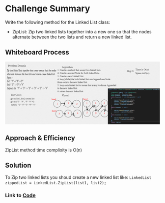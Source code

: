 # Challenge Summary
Write the following method for the Linked List class:
- ZipList: Zip two linked lists together into a new one so that the nodes
alternate between the two lists and return a new linked list.

## Whiteboard Process
![Linked List Zip](../images/linked-list-zip.jpg)

## Approach & Efficiency
ZipList method time complixity is O(n)

## Solution
To Zip two linked lists you shoud create a new linked list like:
``LinkedList zippedList = LinkedList.ZipList(list1, list2);``

### Link to [Code](./LinkedList.cs)